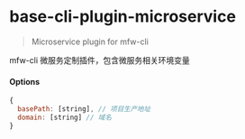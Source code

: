 # base-cli-plugin-microservice

> Microservice plugin for mfw-cli

mfw-cli 微服务定制插件，包含微服务相关环境变量

#### Options

```js
{
  basePath: [string], // 项目生产地址
  domain: [string] // 域名
}
```
